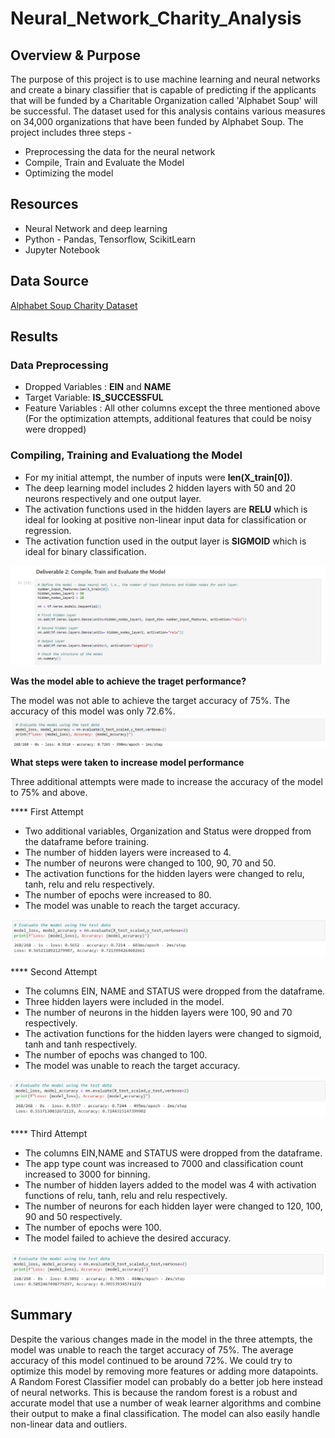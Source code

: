# Neural_Network_Charity_Analysis

## Overview & Purpose

The purpose of this project is to use machine learning and neural networks and create a binary classifier that is capable of predicting if the applicants that will be funded by a Charitable Organization called 'Alphabet Soup' will be successful. The dataset used for this analysis contains various measures on 34,000 organizations that have been funded by Alphabet Soup. The project includes three steps -

- Preprocessing the data for the neural network
- Compile, Train and Evaluate the Model
- Optimizing the model

## Resources
- Neural Network and deep learning
- Python - Pandas, Tensorflow, ScikitLearn
- Jupyter Notebook

## Data Source
[Alphabet Soup Charity Dataset](https://2u-data-curriculum-team.s3.amazonaws.com/dataviz-online/module_19/charity_data.csv)

## Results

### Data Preprocessing

- Dropped Variables : **EIN** and **NAME**
- Target Variable: **IS_SUCCESSFUL**
- Feature Variables : All other columns except the three mentioned above (For the optimization attempts, additional features that could be noisy were dropped)

### Compiling, Training and Evaluationg the Model

- For my initial attempt, the number of inputs were **len(X_train[0])**.
- The deep learning model includes 2 hidden layers with 50 and 20 neurons respectively and one output layer.
- The activation functions used in the hidden layers are **RELU** which is ideal for looking at positive non-linear input data for classification or regression.
- The activation function used in the output layer is **SIGMOID** which is ideal for binary classification.

![](Images/initial_model_train.png)

**Was the model able to achieve the traget performance?**

The model was not able to achieve the target accuracy of 75%. The accuracy of this model was only 72.6%.
![](Images/initial_model_accuracy.png)

**What steps were taken to increase model performance**

Three additional attempts were made to increase the accuracy of the model to 75% and above.

**** First Attempt

- Two additional variables, Organization and Status were dropped from the dataframe before training.
- The number of hidden layers were increased to 4.
- The number of neurons were changed to 100, 90, 70 and 50.
- The activation functions for the hidden layers were changed to relu, tanh, relu and relu respectively.
- The number of epochs were increased to 80.
- The model was unable to reach the target accuracy.

![](Images/attempt_1_accuracy.png)

**** Second Attempt
- The columns EIN, NAME and STATUS were dropped from the dataframe.
- Three hidden layers were included in the model.
- The number of neurons in the hidden layers were 100, 90 and 70 respectively.
- The activation functions for the hidden layers were changed to sigmoid, tanh and tanh respectively.
- The number of epochs was changed to 100.
- The model was unable to reach the target accuracy.

![](Images/attempt_2_accuracy.png)

**** Third Attempt
- The columns EIN,NAME and STATUS were dropped from the dataframe.
- The app type count was increased to 7000 and classification count increased to 3000 for binning.
- The number of hidden layers added to the model was 4 with activation functions of relu, tanh, relu and relu respectively.
- The number of neurons for each hidden layer were changed to 120, 100, 90 and 50 respectively.
- The number of epochs were 100.
- The model failed to achieve the desired accuracy.

![](Images/attempt_3_accuracy.png)

## Summary

Despite the various changes made in the model in the three attempts, the model was unable to reach the target accuracy of 75%. The average accuracy of this model continued to be around 72%. We could try to optimize this model by removing more features or adding more datapoints. A Random Forest Classifier model can probably do a better job here instead of neural networks. This is because the random forest is a robust and accurate model that use a number of weak learner algorithms and combine their output to make a final classification. The model can also easily handle non-linear data and outliers.







